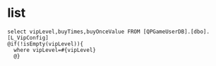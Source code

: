 list
===
	select vipLevel,buyTimes,buyOnceValue FROM [QPGameUserDB].[dbo].[L_VipConfig]
	@if(!isEmpty(vipLevel)){
	  where vipLevel=#{vipLevel}
	  @}